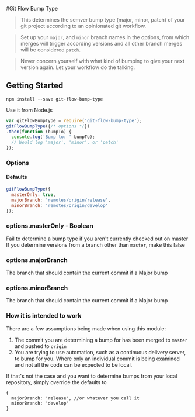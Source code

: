 #Git Flow Bump Type
> This determines the semver bump type (major, minor, patch) of your git project according to an opinionated git workflow.

> Set up your `major`, and `minor` branch names in the options, from which merges will trigger according versions and
all other branch merges will be considered `patch`.

> Never concern yourself with what kind of bumping to give your next version again. Let your workflow
do the talking.

## Getting Started

```shell
npm install --save git-flow-bump-type
```

Use it from Node.js

```js
var gitFlowBumpType = require('git-flow-bump-type');
gitFlowBumpType({/* options */})
.then(function (bumpTo) {
  console.log('Bump to: ' bumpTo);
  // Would log 'major', 'minor', or 'patch'
});
```

### Options

#### Defaults
```js
gitFlowBumpType({
  masterOnly: true,
  majorBranch: 'remotes/origin/release',
  minorBranch: 'remotes/origin/develop'
});
```

### options.masterOnly - Boolean
Fail to determine a bump type if you aren't currently checked out on master
If you determine versions from a branch other than `master`, make this false

### options.majorBranch
The branch that should contain the current commit if a Major bump

### options.minorBranch
The branch that should contain the current commit if a Major bump

### How it is intended to work

There are a few assumptions being made when using this module:

1. The commit you are determining a bump for has been merged to `master` and pushed to `origin`
2. You are trying to use automation, such as a continuous delivery server, to bump for you. Where only an individual commit is being examined and not all the code can be expected to be local.

If that's not the case and you want to determine bumps from your local repository, simply override the defaults to 
```
{
  majorBranch: 'release', //or whatever you call it
  minorBranch: 'develop'
}
```

